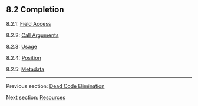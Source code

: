 ## 8.2 Completion

8.2.1: [Field Access](#)

8.2.2: [Call Arguments](#)

8.2.3: [Usage](#)

8.2.4: [Position](#)

8.2.5: [Metadata](#)

---

Previous section: [Dead Code Elimination](cr-dce.md)

Next section: [Resources](cr-resources.md)